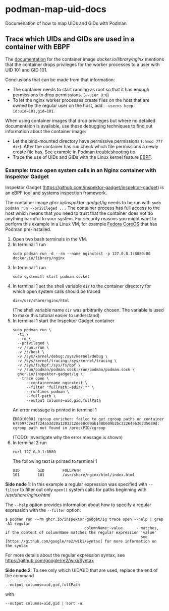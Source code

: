 # podman-map-uid-docs

Documenation of how to map UIDs and GIDs with Podman

## Trace which UIDs and GIDs are used in a container with EBPF

The [documentation](https://hub.docker.com/_/nginx) for the
container image _docker.io/library/nginx_ mentions that the container
drops privileges for the worker processes to a user with UID 101 and GID 101. 

Conclusions that can be made from that information:

* The container needs to start running as root so that it has enough permissions to drop permissions. (`--user 0:0`)
* To let the nginx worker processes create files on the host that are owned by the regular user on the host, add `--userns keep-id:uid=101,gid=101`. 

When using container images that drop privileges but where no detailed documentaion is available,
use these debugging techniques to find out information about the container image:

* Let the bind-mounted directory have permissive permissions (`chmod 777 dir`). After the container has run check which file permissions a newly create file has. See example in [Podman troubleshooting tip](https://github.com/containers/podman/blob/main/troubleshooting.md#34-container-creates-a-file-that-is-not-owned-by-the-users-regular-uid).
* Trace the use of UIDs and GIDs with the Linux kernel feature [EBPF](https://ebpf.io).

### Example: trace open system calls in an Nginx container with Inspektor Gadget

Inspektor Gadget (https://github.com/inspektor-gadget/inspektor-gadget) is an eBPF tool and systems inspection framework.

The container image _ghcr.io/inspektor-gadget/ig_ needs to be run with `sudo podman run --privileged ...` 
The container process has full access to the host which means that you need to trust that the container
does not do anything harmful to your system. For security reasons you might want to perform this example
in a Linux VM, for example [Fedora CoreOS](https://fedoraproject.org/coreos/download/?stream=stable) that has Podman pre-installed.

1. Open two bash terminals in the VM.
2. In terminal 1 run
   ```
   sudo podman run -d --rm --name nginxtest -p 127.0.0.1:8080:80 docker.io/library/nginx
   ```
3. In terminal 1 run
   ```
   sudo systemctl start podman.socket
   ```
4. In terminal 1 set the shell variable `dir` to the container directory for which open system calls should be traced
   ```
   dir=/usr/share/nginx/html
   ```
   (The shell variable name `dir` was arbitrarily chosen. The variable is used to make this tutorial easier to understand)
5. In terminal 1 start the Inspektor Gadget container
   ```
   sudo podman run \
     -ti \
     --rm \
     --privileged \
     -v /run:/run \
     -v /:/host \
     -v /sys/kernel/debug:/sys/kernel/debug \
     -v /sys/kernel/tracing:/sys/kernel/tracing \
     -v /sys/fs/bpf:/sys/fs/bpf \
     -v /run/podman/podman.sock:/run/podman/podman.sock \
     ghcr.io/inspektor-gadget/ig \
       trace open \
         --containername nginxtest \
         --filter "fullPath:~$dir/.*" \
         --runtimes podman \
         --full-path \
         --output columns=uid,gid,fullPath
   ```
   An error message is printed in terminal 1
   ```
   ERRO[0000] cgroup enricher: failed to get cgroup paths on container 675597c2e3fc24ab3d20a1203212de58c09ab148b609b2bc32264e636235689d: cgroup path not found in /proc/PID/cgroup
   ```
   (TODO: investigate why the error message is shown)
6. In terminal 2 run
   ```
   curl 127.0.0.1:8080
   ```
   The following text is printed to terminal 1
   ```
   UID        GID        FULLPATH                                                                                                                                                                                
   101        101        /usr/share/nginx/html/index.html
   ```


__Side node 1__: In this example a regular expression was specified with `--filter` to filter out only `open()` system calls for paths beginning with _/usr/share/nginx/html_


The `--help` option provides information about how to specify a regular expression with the `--filter` option:

```
$ podman run --rm ghcr.io/inspektor-gadget/ig trace open --help | grep -A1 regular
                                   columnName:~value      - matches, if the content of columnName matches the regular expression 'value'
                                                            see [https://github.com/google/re2/wiki/Syntax] for more information on the syntax
```

For more details about the regular expression syntax, see https://github.com/google/re2/wiki/Syntax

__Side node 2__: To see only which UID/GID that are used, replace the end of the command

```
--output columns=uid,gid,fullPath 
```
with
```
--output columns=uid,gid | sort -u
```
